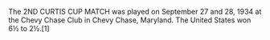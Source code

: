 The 2ND CURTIS CUP MATCH was played on September 27 and 28, 1934 at the Chevy Chase Club in Chevy Chase, Maryland. The United States won 6½ to 2½.[1]
